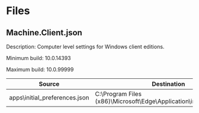 # Files

## Machine.Client.json

Description: Computer level settings for Windows client editions.

Minimum build: 10.0.14393

Maximum build: 10.0.99999

| Source | Destination |
| ------ | ----------- |
| apps\initial_preferences.json | C:\Program Files (x86)\Microsoft\Edge\Application\initial_preferences |
